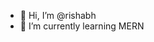 - 👋 Hi, I’m @rishabh
- 🌱 I’m currently learning MERN


<!---
rishxbh81/rishxbh81 is a ✨ special ✨ repository because its `README.md` (this file) appears on your GitHub profile.
You can click the Preview link to take a look at your changes.
--->
